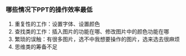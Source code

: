 ### 哪些情况下PPT的操作效率最低

1. 重复性的工作：设置字体、设置颜色
2. 查找类的工作：插入图片的功能在哪、修改图片中的颜色功能在哪
3. 繁琐的误触：有很多图片，选不中我想要操作的图片，选来选去很麻烦
4. 思维类的筹备不足